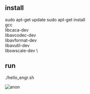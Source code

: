 ## install 
sudo apt-get update
sudo apt-get install \
    gcc \
    libcaca-dev \
    libavcodec-dev \
    libavformat-dev \
    libavutil-dev \
    libswscale-dev \

## run
./hello_engr.sh

![anon](https://github.com/user-attachments/assets/320cb28f-c790-491a-b5df-8e5d10e1147a)
